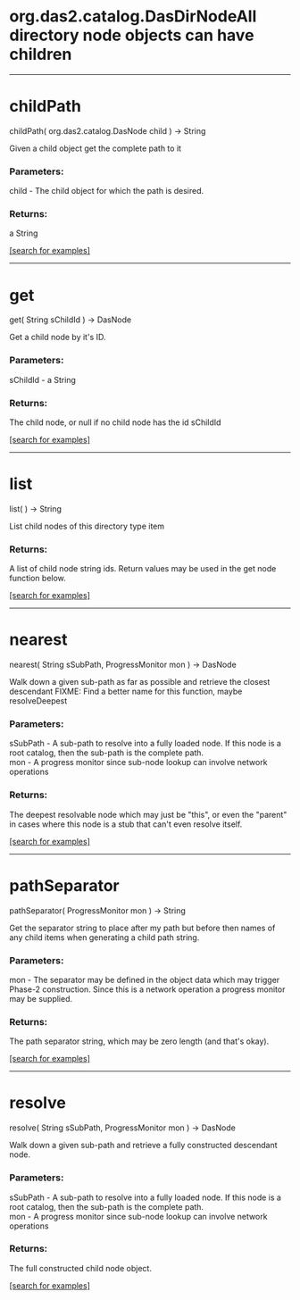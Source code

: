 # org.das2.catalog.DasDirNodeAll directory node objects can have children
***
<a name="childPath"></a>
# childPath
childPath( org.das2.catalog.DasNode child ) &rarr; String

Given a child object get the complete path to it

### Parameters:
child - The child object for which the path is desired.

### Returns:
a String


<a href="https://github.com/autoplot/dev/search?q=childPath&unscoped_q=childPath">[search for examples]</a>

***
<a name="get"></a>
# get
get( String sChildId ) &rarr; DasNode

Get a child node by it's ID.

### Parameters:
sChildId - a String

### Returns:
The child node, or null if no child node has the id sChildId

<a href="https://github.com/autoplot/dev/search?q=get&unscoped_q=get">[search for examples]</a>

***
<a name="list"></a>
# list
list(  ) &rarr; String

List child nodes of this directory type item

### Returns:
A list of child node string ids.  Return values may be used in the get node
         function below.

<a href="https://github.com/autoplot/dev/search?q=list&unscoped_q=list">[search for examples]</a>

***
<a name="nearest"></a>
# nearest
nearest( String sSubPath, ProgressMonitor mon ) &rarr; DasNode

Walk down a given sub-path as far as possible and retrieve the closest descendant
 FIXME: Find a better name for this function, maybe resolveDeepest

### Parameters:
sSubPath - A sub-path to resolve into a fully loaded node.  If this node is a
        root catalog, then the sub-path is the complete path.
<br>mon - A progress monitor since sub-node lookup can involve network operations

### Returns:
The deepest resolvable node which may just be "this", or even the "parent"
         in cases where this node is a stub that can't even resolve itself.

<a href="https://github.com/autoplot/dev/search?q=nearest&unscoped_q=nearest">[search for examples]</a>

***
<a name="pathSeparator"></a>
# pathSeparator
pathSeparator( ProgressMonitor mon ) &rarr; String

Get the separator string to place after my path but before then names of any 
 child items when generating a child path string.

### Parameters:
mon - The separator may be defined in the object data which may trigger
            Phase-2 construction.  Since this is a network operation a progress
            monitor may be supplied.

### Returns:
The path separator string, which may be zero length (and that's okay).

<a href="https://github.com/autoplot/dev/search?q=pathSeparator&unscoped_q=pathSeparator">[search for examples]</a>

***
<a name="resolve"></a>
# resolve
resolve( String sSubPath, ProgressMonitor mon ) &rarr; DasNode

Walk down a given sub-path and retrieve a fully constructed descendant node.

### Parameters:
sSubPath - A sub-path to resolve into a fully loaded node.  If this node is a 
        root catalog, then the sub-path is the complete path.
<br>mon - A progress monitor since sub-node lookup can involve network operations

### Returns:
The full constructed child node object.

<a href="https://github.com/autoplot/dev/search?q=resolve&unscoped_q=resolve">[search for examples]</a>

